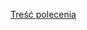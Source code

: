 [Treść polecenia](https://github.com/logger421/Java/blob/main/Problem_plecakowy/Problem%20plecakowy.pdf) 
